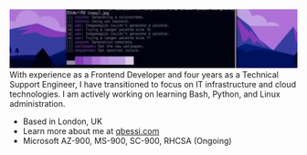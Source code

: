 <img src="header.jpg" />
With experience as a Frontend Developer and four years as a Technical Support Engineer, I have transitioned to focus on IT infrastructure and cloud technologies. I am actively working on learning Bash, Python, and Linux administration.

- Based in London, UK
- Learn more about me at [qbessi.com](http://qbessi.com)
- Microsoft AZ-900, MS-900, SC-900, RHCSA (Ongoing)
